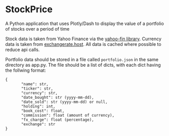 # StockPrice

A Python application that uses Plotly/Dash to display the value of a portfolio of stocks over a period of time

Stock data is taken from Yahoo Finance via the [yahoo-fin library](https://pypi.org/project/yahoo-fin/). Currency data is taken from [exchangerate.host](https://exchangerate.host/#/). All data is cached where possible to reduce api calls.

Portfolio data should be stored in a file called `portfolio.json` in the same directory as app.py. The file should be a list of dicts, with each dict having the follwing format:

 ```
 {
        "name": str,
        "ticker": str,
        "currency": str,
        "date_bought": str (yyyy-mm-dd),
        "date_sold": str (yyyy-mm-dd) or null,
        "holding": int,
        "book_cost": float,
        "commission": float (amount of currency),
        "fx_charge": float (percentage),
        "exchange": str
 }
 ```
